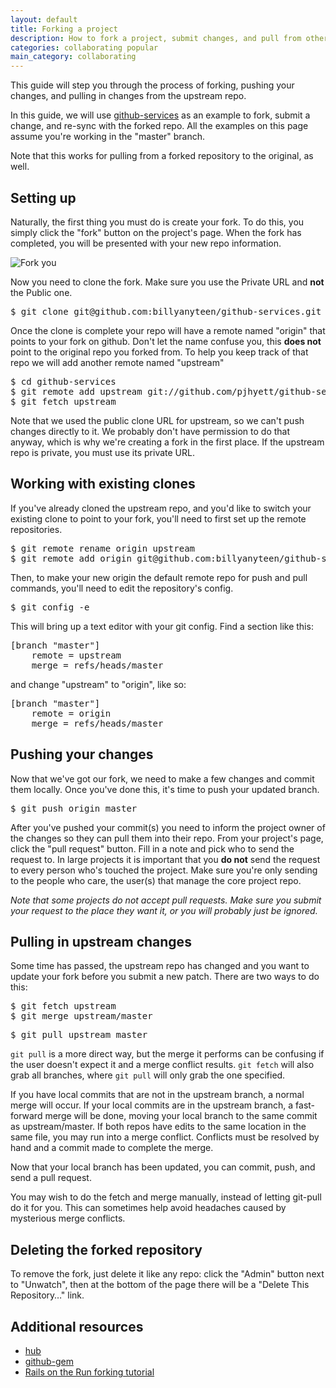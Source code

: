 ```yaml
---
layout: default
title: Forking a project
description: How to fork a project, submit changes, and pull from other repos in the fork network
categories: collaborating popular
main_category: collaborating
---
```


This guide will step you through the process of forking, pushing your changes, and pulling in changes from the upstream repo.

In this guide, we will use [github-services](http://github.com/pjhyett/github-services) as an example to fork, submit a change, and re-sync with the forked repo.  All the examples on this page assume you're working in the "master" branch.

Note that this works for pulling from a forked repository to the original, as well.

Setting up
----------

Naturally, the first thing you must do is create your fork.  To do this, you simply click the "fork" button on the project's page.  When the fork has completed, you will be presented with your new repo information.

![Fork you](http://img.skitch.com/20100125-8tykuy41tn39emcbsrxy545e9f.jpg)

Now you need to clone the fork.  Make sure you use the Private URL and __not__ the Public one.
<pre class="terminal">$ git clone git@github.com:billyanyteen/github-services.git</pre>

Once the clone is complete your repo will have a remote named "origin" that points to your fork on github.  Don't let the name confuse you, this __does not__ point to the original repo you forked from.  To help you keep track of that repo we will add another remote named "upstream"
<pre class="terminal">$ cd github-services
$ git remote add upstream git://github.com/pjhyett/github-services.git
$ git fetch upstream</pre>

Note that we used the public clone URL for upstream, so we can't push changes directly to it.  We probably don't have permission to do that anyway, which is why we're creating a fork in the first place.  If the upstream repo is private, you must use its private URL.

Working with existing clones
----------------------------

If you've already cloned the upstream repo, and you'd like to switch your existing clone to point to your fork, you'll need to first set up the remote repositories.
<pre class="terminal">$ git remote rename origin upstream
$ git remote add origin git@github.com:billyanyteen/github-services.git</pre>

Then, to make your new origin the default remote repo for push and pull commands, you'll need to edit the repository's config.
<pre class="terminal">$ git config -e</pre>

This will bring up a text editor with your git config. Find a section like this:
<pre>[branch "master"]
    remote = upstream
    merge = refs/heads/master</pre>
and change "upstream" to "origin", like so:
<pre>[branch "master"]
    remote = origin
    merge = refs/heads/master</pre>

Pushing your changes
--------------------

Now that we've got our fork, we need to make a few changes and commit them locally.  Once you've done this, it's time to push your updated branch.
<pre class="terminal">$ git push origin master</pre>

After you've pushed your commit(s) you need to inform the project owner of the changes so they can pull them into their repo.  From your project's page, click the "pull request" button.  Fill in a note and pick who to send the request to.  In large projects it is important that you __do not__ send the request to every person who's touched the project.  Make sure you're only sending to the people who care, the user(s) that manage the core project repo.

_Note that some projects do not accept pull requests.  Make sure you submit your request to the place they want it, or you will probably just be ignored._

Pulling in upstream changes
---------------------------

Some time has passed, the upstream repo has changed and you want to update your fork before you submit a new patch.  There are two ways to do this:
<pre class="terminal">$ git fetch upstream
$ git merge upstream/master</pre>

<pre class="terminal">$ git pull upstream master</pre>

`git pull` is a more direct way, but the merge it performs can be confusing if the user doesn't expect it and a merge conflict results.  `git fetch` will also grab all branches, where `git pull` will only grab the one specified.

If you have local commits that are not in the upstream branch, a normal merge will occur.  If your local commits are in the upstream branch, a fast-forward merge will be done, moving your local branch to the same commit as upstream/master.  If both repos have edits to the same location in the same file, you may run into a merge conflict.  Conflicts must be resolved by hand and a commit made to complete the merge.

Now that your local branch has been updated, you can commit, push, and send a pull request.

You may wish to do the fetch and merge manually, instead of letting git-pull do it for you.  This can sometimes help avoid headaches caused by mysterious merge conflicts.

Deleting the forked repository
------------------------------

To remove the fork, just delete it like any repo: click the "Admin" button next to "Unwatch", then at the bottom of the page there will be a "Delete This Repository…" link.

Additional resources
--------------------

* [hub](http://github.com/defunkt/hub)
* [github-gem](http://github.com/defunkt/github-gem)
* [Rails on the Run forking tutorial](http://railsontherun.com/2008/3/3/how-to-use-github-and-submit-a-patch)

